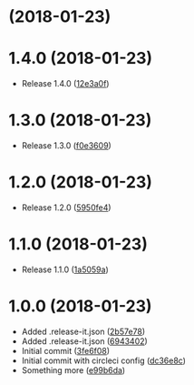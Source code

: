 <a name=""></a>
#  (2018-01-23)




<a name="1.4.0"></a>
# 1.4.0 (2018-01-23)

* Release 1.4.0 ([12e3a0f](https://github.com/antonbabenko/terracing-test-repo/commit/12e3a0f))



<a name="1.3.0"></a>
# 1.3.0 (2018-01-23)

* Release 1.3.0 ([f0e3609](https://github.com/antonbabenko/terracing-test-repo/commit/f0e3609))



<a name="1.2.0"></a>
# 1.2.0 (2018-01-23)

* Release 1.2.0 ([5950fe4](https://github.com/antonbabenko/terracing-test-repo/commit/5950fe4))



<a name="1.1.0"></a>
# 1.1.0 (2018-01-23)

* Release 1.1.0 ([1a5059a](https://github.com/antonbabenko/terracing-test-repo/commit/1a5059a))



<a name="1.0.0"></a>
# 1.0.0 (2018-01-23)

* Added .release-it.json ([2b57e78](https://github.com/antonbabenko/terracing-test-repo/commit/2b57e78))
* Added .release-it.json ([6943402](https://github.com/antonbabenko/terracing-test-repo/commit/6943402))
* Initial commit ([3fe6f08](https://github.com/antonbabenko/terracing-test-repo/commit/3fe6f08))
* Initial commit with circleci config ([dc36e8c](https://github.com/antonbabenko/terracing-test-repo/commit/dc36e8c))
* Something more ([e99b6da](https://github.com/antonbabenko/terracing-test-repo/commit/e99b6da))



